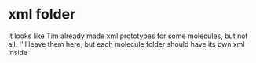 # xml folder
It looks like Tim already made xml prototypes for some molecules, but not all. 
I'll leave them here, but each molecule folder should have its own xml inside
